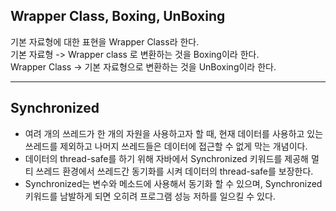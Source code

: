 ## Wrapper Class, Boxing, UnBoxing

기본 자료형에 대한 표현을 Wrapper Class라 한다.   
기본 자료형 -> Wrapper class 로 변환하는 것을 Boxing이라 한다.   
Wrapper Class -> 기본 자료형으로 변환하는 것을 UnBoxing이라 한다.

---

##  Synchronized

- 여려 개의 쓰레드가 한 개의 자원을 사용하고자 할 때, 현재 데이터를 사용하고 있는 쓰레드를 제외하고 나머지 쓰레드들은 데이터에 접근할 수 없게 막는 개념이다.
- 데이터의 thread-safe를 하기 위해 자바에서 Synchronized 키워드를 제공해 멀티 쓰레드 환경에서 쓰레드간 동기화를 시켜 데이터의 thread-safe를 보장한다.
- Synchronized는 변수와 메소드에 사용해서 동기화 할 수 있으며, Synchronized 키워드를 남발하게 되면 오히려 프로그램 성능 저하를 일으킬 수 있다.
